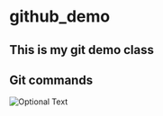 # github_demo

## This is my git demo class

## Git commands

![Optional Text](../screenshot/1.png)
